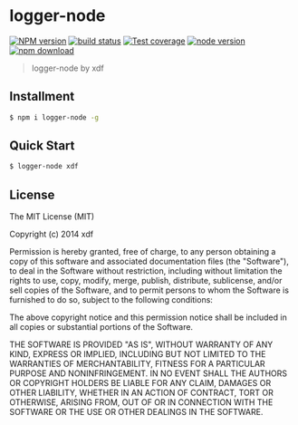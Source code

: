 logger-node
===

[![NPM version][npm-image]][npm-url]
[![build status][travis-image]][travis-url]
[![Test coverage][coveralls-image]][coveralls-url]
[![node version][node-image]][node-url]
[![npm download][download-image]][download-url]

[npm-image]: https://img.shields.io/npm/v/logger-node.svg?style=flat-square
[npm-url]: https://npmjs.org/package/logger-node
[travis-image]: https://img.shields.io/travis/xudafeng/logger-node.svg?style=flat-square
[travis-url]: https://travis-ci.org/xudafeng/logger-node
[coveralls-image]: https://img.shields.io/coveralls/xudafeng/logger-node.svg?style=flat-square
[coveralls-url]: https://coveralls.io/r/xudafeng/logger-node?branch=master
[node-image]: https://img.shields.io/badge/node.js-%3E=_0.10-green.svg?style=flat-square
[node-url]: http://nodejs.org/download/
[download-image]: https://img.shields.io/npm/dm/logger-node.svg?style=flat-square
[download-url]: https://npmjs.org/package/logger-node

> logger-node by xdf

## Installment

```bash
$ npm i logger-node -g
```

## Quick Start

```bash
$ logger-node xdf
```

## License

The MIT License (MIT)

Copyright (c) 2014 xdf

Permission is hereby granted, free of charge, to any person obtaining a copy of
this software and associated documentation files (the "Software"), to deal in
the Software without restriction, including without limitation the rights to
use, copy, modify, merge, publish, distribute, sublicense, and/or sell copies of
the Software, and to permit persons to whom the Software is furnished to do so,
subject to the following conditions:

The above copyright notice and this permission notice shall be included in all
copies or substantial portions of the Software.

THE SOFTWARE IS PROVIDED "AS IS", WITHOUT WARRANTY OF ANY KIND, EXPRESS OR
IMPLIED, INCLUDING BUT NOT LIMITED TO THE WARRANTIES OF MERCHANTABILITY, FITNESS
FOR A PARTICULAR PURPOSE AND NONINFRINGEMENT. IN NO EVENT SHALL THE AUTHORS OR
COPYRIGHT HOLDERS BE LIABLE FOR ANY CLAIM, DAMAGES OR OTHER LIABILITY, WHETHER
IN AN ACTION OF CONTRACT, TORT OR OTHERWISE, ARISING FROM, OUT OF OR IN
CONNECTION WITH THE SOFTWARE OR THE USE OR OTHER DEALINGS IN THE SOFTWARE.
